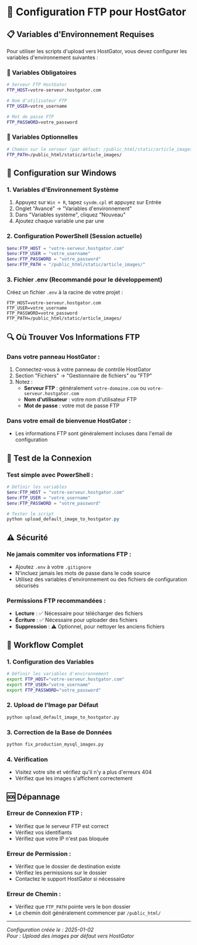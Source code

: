 # 🔧 Configuration FTP pour HostGator

## 📋 Variables d'Environnement Requises

Pour utiliser les scripts d'upload vers HostGator, vous devez configurer les variables d'environnement suivantes :

### 🔑 Variables Obligatoires

```bash
# Serveur FTP HostGator
FTP_HOST=votre-serveur.hostgator.com

# Nom d'utilisateur FTP
FTP_USER=votre_username

# Mot de passe FTP
FTP_PASSWORD=votre_password
```

### 🔧 Variables Optionnelles

```bash
# Chemin sur le serveur (par défaut: /public_html/static/article_images/)
FTP_PATH=/public_html/static/article_images/
```

## 🚀 Configuration sur Windows

### 1. **Variables d'Environnement Système**
1. Appuyez sur `Win + R`, tapez `sysdm.cpl` et appuyez sur Entrée
2. Onglet "Avancé" → "Variables d'environnement"
3. Dans "Variables système", cliquez "Nouveau"
4. Ajoutez chaque variable une par une

### 2. **Configuration PowerShell (Session actuelle)**
```powershell
$env:FTP_HOST = "votre-serveur.hostgator.com"
$env:FTP_USER = "votre_username"
$env:FTP_PASSWORD = "votre_password"
$env:FTP_PATH = "/public_html/static/article_images/"
```

### 3. **Fichier .env (Recommandé pour le développement)**
Créez un fichier `.env` à la racine de votre projet :
```env
FTP_HOST=votre-serveur.hostgator.com
FTP_USER=votre_username
FTP_PASSWORD=votre_password
FTP_PATH=/public_html/static/article_images/
```

## 🔍 Où Trouver Vos Informations FTP

### **Dans votre panneau HostGator :**
1. Connectez-vous à votre panneau de contrôle HostGator
2. Section "Fichiers" → "Gestionnaire de fichiers" ou "FTP"
3. Notez :
   - **Serveur FTP** : généralement `votre-domaine.com` ou `votre-serveur.hostgator.com`
   - **Nom d'utilisateur** : votre nom d'utilisateur FTP
   - **Mot de passe** : votre mot de passe FTP

### **Dans votre email de bienvenue HostGator :**
- Les informations FTP sont généralement incluses dans l'email de configuration

## 🧪 Test de la Connexion

### **Test simple avec PowerShell :**
```powershell
# Définir les variables
$env:FTP_HOST = "votre-serveur.hostgator.com"
$env:FTP_USER = "votre_username"
$env:FTP_PASSWORD = "votre_password"

# Tester le script
python upload_default_image_to_hostgator.py
```

## ⚠️ Sécurité

### **Ne jamais commiter vos informations FTP :**
- Ajoutez `.env` à votre `.gitignore`
- N'incluez jamais les mots de passe dans le code source
- Utilisez des variables d'environnement ou des fichiers de configuration sécurisés

### **Permissions FTP recommandées :**
- **Lecture** : ✅ Nécessaire pour télécharger des fichiers
- **Écriture** : ✅ Nécessaire pour uploader des fichiers
- **Suppression** : ⚠️ Optionnel, pour nettoyer les anciens fichiers

## 🔄 Workflow Complet

### **1. Configuration des Variables**
```bash
# Définir les variables d'environnement
export FTP_HOST="votre-serveur.hostgator.com"
export FTP_USER="votre_username"
export FTP_PASSWORD="votre_password"
```

### **2. Upload de l'Image par Défaut**
```bash
python upload_default_image_to_hostgator.py
```

### **3. Correction de la Base de Données**
```bash
python fix_production_mysql_images.py
```

### **4. Vérification**
- Visitez votre site et vérifiez qu'il n'y a plus d'erreurs 404
- Vérifiez que les images s'affichent correctement

## 🆘 Dépannage

### **Erreur de Connexion FTP :**
- Vérifiez que le serveur FTP est correct
- Vérifiez vos identifiants
- Vérifiez que votre IP n'est pas bloquée

### **Erreur de Permission :**
- Vérifiez que le dossier de destination existe
- Vérifiez les permissions sur le dossier
- Contactez le support HostGator si nécessaire

### **Erreur de Chemin :**
- Vérifiez que `FTP_PATH` pointe vers le bon dossier
- Le chemin doit généralement commencer par `/public_html/`

---

*Configuration créée le : 2025-01-02*  
*Pour : Upload des images par défaut vers HostGator*
